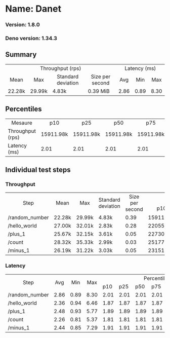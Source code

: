 # Name: Danet 
  
  ### Version: 1.8.0
  ### Deno version: 1.34.3

## Summary
<table>
<tr>
    <td align="center" colspan="4">Throughput (rps)</td>
    <td align="center" colspan="3">Latency (ms)</td>
</tr>
<tr>
    <td align="center">Mean</td>
    <td align="center">Max</td>
    <td align="center">Standard deviation</td>
    <td align="center">Size per second</td>
    <td align="center">Avg</td>
    <td align="center">Min</td>
    <td align="center">Max</td>
</tr>
<tr>
    <td>22.28k</td>
    <td>29.99k</td>
    <td>4.83k</td>
    <td>0.39 MiB</td>
    <td>2.86</td>
    <td>0.89</td>
    <td>8.30</td>
</tr>
</table>

## Percentiles

<table>
<tr>
  <td align="center">Mesaure</td>
  <td align="center">p10</td>
  <td align="center">p25</td>
  <td align="center">p50</td>
  <td align="center">p75</td>
  <td align="center">p90</td>
  <td align="center">p95</td>
  <td align="center">p99</td>
</tr>
<tr>
  <td>Throughput (rps)</td>
  <td>15911.98k</td>
  <td>15911.98k</td>
  <td>15911.98k</td>
  <td>15911.98k</td>
  <td>28018.99k</td>
  <td>28878.30k</td>
  <td>29988.57k</td>
</tr>
<tr>
  <td>Latency (ms)</td>
  <td>2.01</td>
  <td>2.01</td>
  <td>2.01</td>
  <td>2.01</td>
  <td>4.21</td>
  <td>4.87</td>
  <td>6.23</td>
</tr>
</table>

## Individual test steps

### Throughput

<table>
<tr>
  <td align="center" rowspan="2">Step</td>
  <td align="center" rowspan="2">Mean</td>
  <td align="center" rowspan="2">Max</td>
  <td align="center" rowspan="2">Standard deviation</td>
  <td align="center" rowspan="2">Size per second</td>
  <td align="center" colspan="7">Percentiles</td>
</tr>
<tr>
  <!-- still Step -->
  <!-- still Mean -->
  <!-- still Max -->
  <!-- still Standard deviation -->
  <!-- still Size per second -->
  <td align="center">p10</td>
  <td align="center">p25</td>
  <td align="center">p50</td>
  <td align="center">p75</td>
  <td align="center">p90</td>
  <td align="center">p95</td>
  <td align="center">p99</td>
</tr>
<tr>
  <td>/random_number</td>
  <td>22.28k</td>
  <td>29.99k</td>
  <td>4.83k</td>
  <td>0.39</td>
  <td>15911.98k</td>
  <td>15911.98k</td>
  <td>15911.98k</td>
  <td>15911.98k</td>
  <td>28018.99k</td>
  <td>28878.30k</td>
  <td>29988.57k</td>
</tr><tr>
  <td>/hello_world</td>
  <td>27.00k</td>
  <td>32.01k</td>
  <td>2.83k</td>
  <td>0.28</td>
  <td>22055.25k</td>
  <td>22055.25k</td>
  <td>22055.25k</td>
  <td>22055.25k</td>
  <td>30815.52k</td>
  <td>31304.36k</td>
  <td>32007.96k</td>
</tr><tr>
  <td>/plus_1</td>
  <td>25.67k</td>
  <td>32.15k</td>
  <td>3.61k</td>
  <td>0.05</td>
  <td>22730.87k</td>
  <td>22730.87k</td>
  <td>22730.87k</td>
  <td>22730.87k</td>
  <td>30193.95k</td>
  <td>31156.73k</td>
  <td>32150.31k</td>
</tr><tr>
  <td>/count</td>
  <td>28.32k</td>
  <td>35.33k</td>
  <td>2.99k</td>
  <td>0.03</td>
  <td>25177.48k</td>
  <td>25177.48k</td>
  <td>25177.48k</td>
  <td>25177.48k</td>
  <td>31418.63k</td>
  <td>32886.61k</td>
  <td>35329.24k</td>
</tr><tr>
  <td>/minus_1</td>
  <td>26.19k</td>
  <td>31.22k</td>
  <td>3.03k</td>
  <td>0.05</td>
  <td>23151.69k</td>
  <td>23151.69k</td>
  <td>23151.69k</td>
  <td>23151.69k</td>
  <td>29760.87k</td>
  <td>30319.98k</td>
  <td>31224.76k</td>
</tr></table>

### Latency

<table>
<tr>
  <td align="center" rowspan="2">Step</td>
  <td align="center" rowspan="2">Avg</td>
  <td align="center" rowspan="2">Min</td>
  <td align="center" rowspan="2">Max</td>
  <td align="center" colspan="7">Percentiles</td>
</tr>
<tr>
  <!-- still Avg -->
  <!-- still Min -->
  <!-- still Max -->
  <td>p10</td>
  <td>p25</td>
  <td>p50</td>
  <td>p75</td>
  <td>p90</td>
  <td>p95</td>
  <td>p99</td>
</tr>
<tr>
  <td>/random_number</td>
  <td>2.86</td>
  <td>0.89</td>
  <td>8.30</td>
  <td>2.01</td>
  <td>2.01</td>
  <td>2.01</td>
  <td>2.01</td>
  <td>4.21</td>
  <td>4.87</td>
  <td>6.23</td>
</tr><tr>
  <td>/hello_world</td>
  <td>2.36</td>
  <td>0.94</td>
  <td>6.46</td>
  <td>1.87</td>
  <td>1.87</td>
  <td>1.87</td>
  <td>1.87</td>
  <td>3.14</td>
  <td>3.63</td>
  <td>4.28</td>
</tr><tr>
  <td>/plus_1</td>
  <td>2.48</td>
  <td>0.93</td>
  <td>5.77</td>
  <td>1.89</td>
  <td>1.89</td>
  <td>1.89</td>
  <td>1.89</td>
  <td>3.28</td>
  <td>3.61</td>
  <td>4.62</td>
</tr><tr>
  <td>/count</td>
  <td>2.26</td>
  <td>0.81</td>
  <td>5.37</td>
  <td>1.81</td>
  <td>1.81</td>
  <td>1.81</td>
  <td>1.81</td>
  <td>2.86</td>
  <td>3.11</td>
  <td>4.07</td>
</tr><tr>
  <td>/minus_1</td>
  <td>2.44</td>
  <td>0.85</td>
  <td>7.29</td>
  <td>1.91</td>
  <td>1.91</td>
  <td>1.91</td>
  <td>1.91</td>
  <td>3.12</td>
  <td>3.46</td>
  <td>4.59</td>
</tr></table>